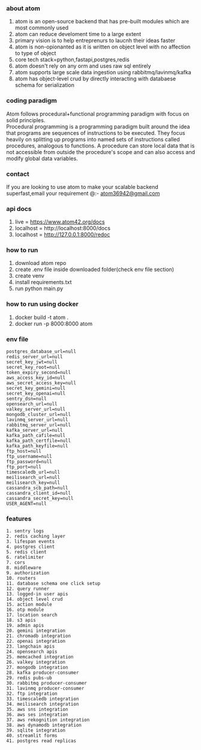 ### about atom
1. atom is an open-source backend that has pre-built modules which are most commonly used
2. atom can reduce develoment time to a large extent
3. primary vision is to help entreprenurs to laucnh their ideas faster
4. atom is non-opionanted as it is written on object level with no affection to type of object
5. core tech stack=python,fastapi,postgres,redis
6. atom doesn't rely on any orm and uses raw sql entirely
7. atom supports large scale data ingestion using rabbitmq/lavinmq/kafka
8. atom has object-level crud by directly interacting with databaese schema for serialization

### coding paradigm
Atom follows procedural+functional programming paradigm with focus on solid principles.  
Procedural programming is a programming paradigm built around the idea that programs are sequences of instructions to be executed.
They focus heavily on splitting up programs into named sets of instructions called procedures, analogous to functions.
A procedure can store local data that is not accessible from outside the procedure's scope and can also access and modify global data variables.

### contact
If you are looking to use atom to make your scalable backend superfast,email your requirement @:-
atom36942@gmail.com

### api docs
1. live = https://www.atom42.org/docs
2. localhost = http://localhost:8000/docs
3. localhost =  http://127.0.0.1:8000/redoc

### how to run
1. download atom repo
2. create .env file inside downloaded folder(check env file section)
3. create venv
4. install requirements.txt
5. run python main.py

### how to run using docker
1. docker build -t atom .
2. docker run -p 8000:8000 atom

### env file
```
postgres_database_url=null
redis_server_url=null
secret_key_jwt=null
secret_key_root=null
token_expiry_second=null
aws_access_key_id=null
aws_secret_access_key=null
secret_key_gemini=null
secret_key_openai=null
sentry_dsn=null
opensearch_url=null
valkey_server_url=null
mongodb_cluster_url=null
lavinmq_server_url=null
rabbitmq_server_url=null
kafka_server_url=null
kafka_path_cafile=null
kafka_path_certfile=null
kafka_path_keyfile=null
ftp_host=null
ftp_username=null
ftp_password=null
ftp_port=null
timescaledb_url=null
meilisearch_url=null
meilisearch_key=null
cassandra_scb_path=null
cassandra_client_id=null
cassandra_secret_key=null
USER_AGENT=null
```

### features
```
1. sentry logs
2. redis caching layer
3. lifespan events
4. postgres client
5. redis client
6. ratelimiter
7. cors
8. middleware
9. authorization
10. routers
11. database schema one click setup
12. query runner
13. logged-in user apis
14. object level crud
15. action module
16. otp module
17. location search
18. s3 apis
19. admin apis
20. gemini integration
21. chromadb integration
22. openai integration
23. langchain apis
24. opensearch apis
25. memcached integration
26. valkey integration
27. mongodb integration
28. kafka producer-consumer
29. redis pubs-ub
30. rabbitmq producer-consumer
31. lavinmq producer-consumer
32. ftp integration
33. timescaledb integration
34. meilisearch integration
35. aws sns integration
36. aws ses integration
37. aws rekognition integration
38. aws dynamodb integration
39. sqlite integration
40. streamlit forms
41. postgres read replicas
```
